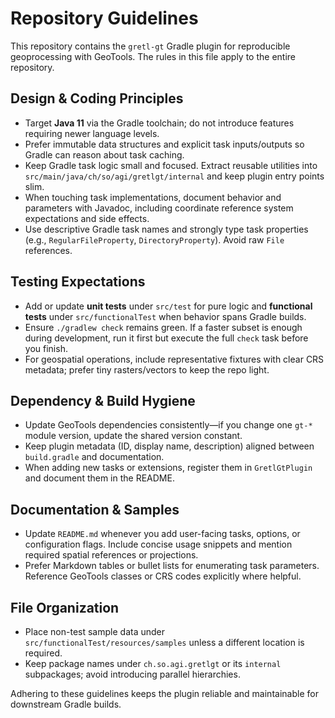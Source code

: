 # Repository Guidelines

This repository contains the `gretl-gt` Gradle plugin for reproducible geoprocessing with GeoTools. The rules in this file apply to the entire repository.

## Design & Coding Principles
- Target **Java 11** via the Gradle toolchain; do not introduce features requiring newer language levels.
- Prefer immutable data structures and explicit task inputs/outputs so Gradle can reason about task caching.
- Keep Gradle task logic small and focused. Extract reusable utilities into `src/main/java/ch/so/agi/gretlgt/internal` and keep plugin entry points slim.
- When touching task implementations, document behavior and parameters with Javadoc, including coordinate reference system expectations and side effects.
- Use descriptive Gradle task names and strongly type task properties (e.g., `RegularFileProperty`, `DirectoryProperty`). Avoid raw `File` references.

## Testing Expectations
- Add or update **unit tests** under `src/test` for pure logic and **functional tests** under `src/functionalTest` when behavior spans Gradle builds.
- Ensure `./gradlew check` remains green. If a faster subset is enough during development, run it first but execute the full `check` task before you finish.
- For geospatial operations, include representative fixtures with clear CRS metadata; prefer tiny rasters/vectors to keep the repo light.

## Dependency & Build Hygiene
- Update GeoTools dependencies consistently—if you change one `gt-*` module version, update the shared version constant.
- Keep plugin metadata (ID, display name, description) aligned between `build.gradle` and documentation.
- When adding new tasks or extensions, register them in `GretlGtPlugin` and document them in the README.

## Documentation & Samples
- Update `README.md` whenever you add user-facing tasks, options, or configuration flags. Include concise usage snippets and mention required spatial references or projections.
- Prefer Markdown tables or bullet lists for enumerating task parameters. Reference GeoTools classes or CRS codes explicitly where helpful.

## File Organization
- Place non-test sample data under `src/functionalTest/resources/samples` unless a different location is required.
- Keep package names under `ch.so.agi.gretlgt` or its `internal` subpackages; avoid introducing parallel hierarchies.

Adhering to these guidelines keeps the plugin reliable and maintainable for downstream Gradle builds.
